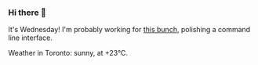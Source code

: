 ### Hi there :wave:

It's Wednesday! I'm probably working for [this bunch](https://github.com/kohofinancial), polishing a command line interface.

Weather in Toronto: sunny, at +23°C.
